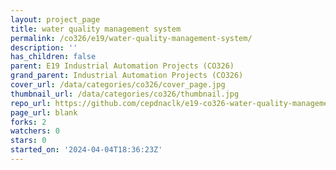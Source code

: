 ```yaml
---
layout: project_page
title: water quality management system
permalink: /co326/e19/water-quality-management-system/
description: ''
has_children: false
parent: E19 Industrial Automation Projects (CO326)
grand_parent: Industrial Automation Projects (CO326)
cover_url: /data/categories/co326/cover_page.jpg
thumbnail_url: /data/categories/co326/thumbnail.jpg
repo_url: https://github.com/cepdnaclk/e19-co326-water-quality-management-system
page_url: blank
forks: 2
watchers: 0
stars: 0
started_on: '2024-04-04T18:36:23Z'
---
```



